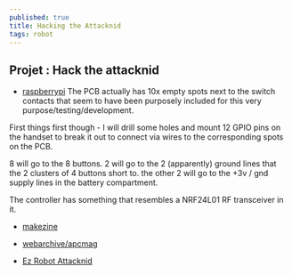```yaml
---
published: true
title: Hacking the Attacknid
tags: robot
---
```

## Projet : Hack the attacknid

- [raspberrypi](https://www.raspberrypi.org/forums/viewtopic.php?t=23695)
The PCB actually has 10x empty spots next to the switch contacts that seem to have been purposely included for this very purpose/testing/development.

First things first though - I will drill some holes and mount 12 GPIO pins on the handset to break it out to connect via wires to the corresponding spots on the PCB.

8 will go to the 8 buttons.
2 will go to the 2 (apparently) ground lines that the 2 clusters of 4 buttons short to.
the other 2 will go to the +3v / gnd supply lines in the battery compartment.

The controller has something that resembles a NRF24L01 RF transceiver in it.

- [makezine](https://makezine.com/2015/05/08/hack-cool-off-shelf-toys-robots/)

- [webarchive/apcmag](https://web.archive.org/web/20140319044803/http://apcmag.com:80/arduino-project-hacking-attacknid.htm#null)

- [Ez Robot Attacknid](https://synthiam.com/Robot/Ez-Robot-Attacknid-6lr-137)

